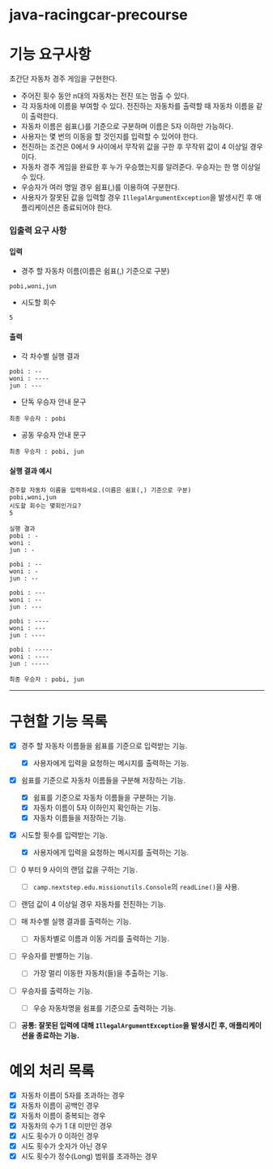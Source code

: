 # java-racingcar-precourse

# 기능 요구사항

초간단 자동차 경주 게임을 구현한다.

- 주어진 횟수 동안 n대의 자동차는 전진 또는 멈출 수 있다.
- 각 자동차에 이름을 부여할 수 있다. 전진하는 자동차를 출력할 때 자동차 이름을 같이 출력한다.
- 자동차 이름은 쉼표(,)를 기준으로 구분하며 이름은 5자 이하만 가능하다.
- 사용자는 몇 번의 이동을 할 것인지를 입력할 수 있어야 한다.
- 전진하는 조건은 0에서 9 사이에서 무작위 값을 구한 후 무작위 값이 4 이상일 경우이다.
- 자동차 경주 게임을 완료한 후 누가 우승했는지를 알려준다. 우승자는 한 명 이상일 수 있다.
- 우승자가 여러 명일 경우 쉼표(,)를 이용하여 구분한다.
- 사용자가 잘못된 값을 입력할 경우 `IllegalArgumentException`을 발생시킨 후 애플리케이션은 종료되어야 한다.

### 입출력 요구 사항

#### 입력

- 경주 할 자동차 이름(이름은 쉼표(,) 기준으로 구분)

```
pobi,woni,jun
```

- 시도할 회수

```
5
```

#### 출력

- 각 차수별 실행 결과

```
pobi : --
woni : ----
jun : ---
```

- 단독 우승자 안내 문구

```
최종 우승자 : pobi
```

- 공동 우승자 안내 문구

```
최종 우승자 : pobi, jun
```

#### 실행 결과 예시

```
경주할 자동차 이름을 입력하세요.(이름은 쉼표(,) 기준으로 구분)
pobi,woni,jun
시도할 회수는 몇회인가요?
5

실행 결과
pobi : -
woni : 
jun : -

pobi : --
woni : -
jun : --

pobi : ---
woni : --
jun : ---

pobi : ----
woni : ---
jun : ----

pobi : -----
woni : ----
jun : -----

최종 우승자 : pobi, jun
```

---

# 구현할 기능 목록

- [X] 경주 할 자동차 이름들을 쉼표를 기준으로 입력받는 기능.
    - [X] 사용자에게 입력을 요청하는 메시지를 출력하는 기능.

- [X] 쉼표를 기준으로 자동차 이름들을 구분해 저장하는 기능.
    - [X] 쉼표를 기준으로 자동차 이름들을 구분하는 기능.
    - [X] 자동차 이름이 5자 이하인지 확인하는 기능.
    - [X] 자동차 이름들을 저장하는 기능.

- [X] 시도할 횟수를 입력받는 기능.
    - [X] 사용자에게 입력을 요청하는 메시지를 출력하는 기능.

- [ ] 0 부터 9 사이의 랜덤 값을 구하는 기능.
    - [ ] `camp.nextstep.edu.missionutils.Console`의 `readLine()`을 사용.

- [ ] 랜덤 값이 4 이상일 경우 자동차를 전진하는 기능.

- [ ] 매 차수별 실행 결과를 출력하는 기능.
    - [ ] 자동차별로 이름과 이동 거리를 출력하는 기능.

- [ ] 우승자를 판별하는 기능.
    - [ ] 가장 멀리 이동한 자동차(들)을 추출하는 기능.

- [ ] 우승자를 출력하는 기능.
    - [ ] 우승 자동차명을 쉼표를 기준으로 출력하는 기능.

- [ ] **공통: 잘못된 입력에 대해 `IllegalArgumentException`을 발생시킨 후, 애플리케이션을 종료하는 기능.**

# 예외 처리 목록

- [X] 자동차 이름이 5자를 초과하는 경우
- [X] 자동차 이름이 공백인 경우
- [X] 자동차 이름이 중복되는 경우
- [X] 자동차의 수가 1 대 미만인 경우
- [X] 시도 횟수가 0 이하인 경우
- [X] 시도 횟수가 숫자가 아닌 경우
- [X] 시도 횟수가 정수(Long) 범위를 초과하는 경우